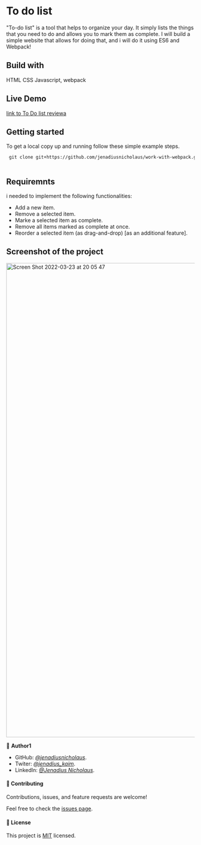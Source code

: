 # To do list 

"To-do list" is a tool that helps to organize your day. It simply lists the things that you need to do and allows you to mark them as complete. I will build a simple website that allows for doing that, and i will do it using ES6 and Webpack!

## Build with

HTML CSS Javascript, webpack

## Live Demo

[link to To Do list reviewa ](https://jenadiusnicholaus.github.io/To-Do-list/)

## Getting started

To get a local copy up and running follow these simple example steps.

``` xml
 git clone git+https://github.com/jenadiusnicholaus/work-with-webpack.git
 
```

## Requiremnts 

i needed to implement the following functionalities:

- Add a new item.
- Remove a selected item.
- Marke a selected item as complete.
- Remove all items marked as complete at once.
- Reorder a selected item (as drag-and-drop) [as an additional feature].

## Screenshot of the project

<img width="1268" alt="Screen Shot 2022-03-23 at 20 05 47" src="./src/todo.png">

👤 **Author1**

- GitHub: *[@jenadiusnicholaus](https://github.com/jenadiusnicholaus/)*.
- Twiter: *[@jenadius_kaim](https://twitter.com/jenadius_kaim)*.
- LinkedIn: *[@Jenadius Nicholaus](https://www.linkedin.com/in/jenadius-nicholaus-73126819b/)*.

#### 🤝 Contributing

Contributions, issues, and feature requests are welcome!

Feel free to check the [issues page](../../issues/).

#### 📝 License

This project is [MIT](./MIT.md) licensed.
